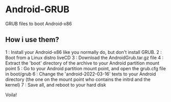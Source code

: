 # Android-GRUB
GRUB files to boot Android-x86

## How i use them?
1 : Install your Android-x86 like you normally do, but don't install GRUB.
2 : Boot from a Linux distro liveCD
3 : Download the AndroidGrub.tar.gz file
4 : Extract the 'boot' directory of the archive to your Android partition mount point
5 : Go to your Android partition mount point, and open the grub.cfg file in boot/grub
6 : Change the 'android-2022-03-16' texts to your Android directory (the one on the mount point who contains the initrd and the kernel)
7 : Save all, and reboot to your hard disk

Voila!

